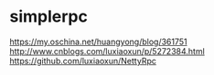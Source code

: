 # simplerpc
https://my.oschina.net/huangyong/blog/361751
http://www.cnblogs.com/luxiaoxun/p/5272384.html
https://github.com/luxiaoxun/NettyRpc

